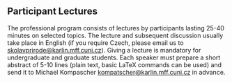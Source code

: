 
## Participant Lectures

The professional program consists of lectures by participants lasting 25-40 minutes on selected topics. The lecture and subsequent discussion usually take place in English (if you require Czech, please email us to [skolavprirode@karlin.mff.cuni.cz](mailto:skolavprirode@karlin.mff.cuni.cz)). Giving a lecture is mandatory for undergraduate and graduate students. Each speaker must prepare a short abstract of 5-10 lines (plain text, basic LaTeX commands can be used) and send it to Michael Kompascher [kompatscher@karlin.mff.cuni.cz](mailto:kompatscher@karlin.mff.cuni.cz) in advance.
